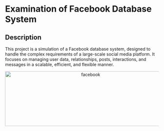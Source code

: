 # Examination of Facebook Database System
## Description
This project is a simulation of a Facebook database system, designed to handle the complex requirements of a large-scale social media platform. It focuses on managing user data, relationships, posts, interactions, and messages in a scalable, efficient, and flexible manner.

<p align="center">
  <img width="545" height="180" src="https://github.com/user-attachments/assets/406d6795-3f5e-4ae1-91f9-805bf5ab8282" alt="facebook">
</p>
